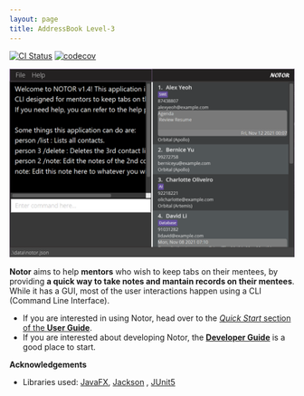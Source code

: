 ```yaml
---
layout: page 
title: AddressBook Level-3
---
```


[![CI Status](https://github.com/AY2122S1-CS2103T-W08-1/tp/actions/workflows/gradle.yml/badge.svg)](https://github.com/AY2122S1-CS2103T-W08-1/tp/actions)
[![codecov](https://codecov.io/gh/AY2122S1-CS2103T-W08-1/tp/branch/master/graph/badge.svg?token=2I1HSRYBDN)](https://codecov.io/gh/AY2122S1-CS2103T-W08-1/tp)

![Ui](images/Ui.png)

**Notor** aims to help **mentors** who wish to keep tabs on their mentees, by providing **a quick way to take notes and mantain records on their mentees**. While it has a GUI, most of the user
interactions happen using a CLI (Command Line Interface).

* If you are interested in using Notor, head over to the [_Quick Start_ section of the **User
  Guide**](UserGuide.html#quick-start).
* If you are interested about developing Notor, the [**Developer Guide**](DeveloperGuide.html) is a good place to
  start.

**Acknowledgements**

* Libraries used: [JavaFX](https://openjfx.io/), [Jackson](https://github.com/FasterXML/jackson)
  , [JUnit5](https://github.com/junit-team/junit5)
